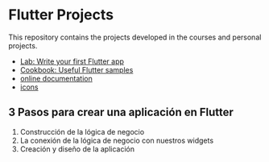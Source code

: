 # **Flutter Projects**

This repository contains the projects developed in the courses and personal projects.

- [Lab: Write your first Flutter app](https://docs.flutter.dev/get-started/codelab)
- [Cookbook: Useful Flutter samples](https://docs.flutter.dev/cookbook)
- [online documentation](https://docs.flutter.dev/)
- [icons](https://fonts.google.com/icons?selected=Material+Icons)

## **3 Pasos para crear una aplicación en Flutter**

1. Construcción de la lógica de negocio
2. La conexión de la lógica de negocio con nuestros widgets
3. Creación y diseño de la aplicación